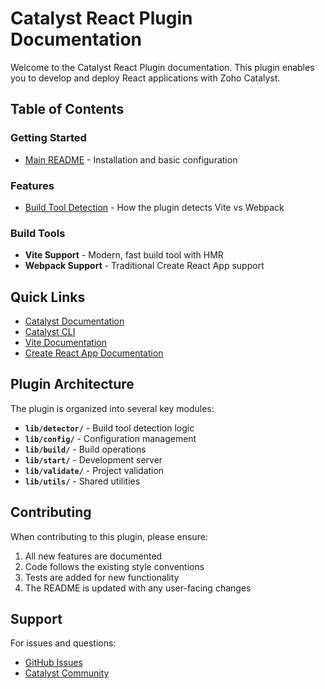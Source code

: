# Catalyst React Plugin Documentation

Welcome to the Catalyst React Plugin documentation. This plugin enables you to develop and deploy React applications with Zoho Catalyst.

## Table of Contents

### Getting Started
- [Main README](../README.md) - Installation and basic configuration

### Features
- [Build Tool Detection](build-tool-detection.md) - How the plugin detects Vite vs Webpack

### Build Tools
- **Vite Support** - Modern, fast build tool with HMR
- **Webpack Support** - Traditional Create React App support

## Quick Links

- [Catalyst Documentation](https://catalyst.zoho.com/help/cli-init.html#React)
- [Catalyst CLI](https://www.npmjs.com/package/zcatalyst-cli)
- [Vite Documentation](https://vitejs.dev/)
- [Create React App Documentation](https://create-react-app.dev/)

## Plugin Architecture

The plugin is organized into several key modules:

- **`lib/detector/`** - Build tool detection logic
- **`lib/config/`** - Configuration management
- **`lib/build/`** - Build operations
- **`lib/start/`** - Development server
- **`lib/validate/`** - Project validation
- **`lib/utils/`** - Shared utilities

## Contributing

When contributing to this plugin, please ensure:
1. All new features are documented
2. Code follows the existing style conventions
3. Tests are added for new functionality
4. The README is updated with any user-facing changes

## Support

For issues and questions:
- [GitHub Issues](https://github.com/zoho/zcatalyst-cli-plugin-react/issues)
- [Catalyst Community](https://community.zoho.com/catalyst)
